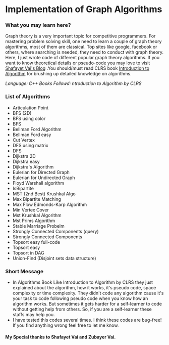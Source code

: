 # Implementation of Graph Algorithms

### What you may learn here?
Graph theory is a very important topic for competitive programmers. For mastering problem solving skill, one need to learn a couple of graph theory algorithms, most of them are classical. Top sites like google, facebook or others, where searching is needed, they need to conduct with graph theory. Here, I just wrote code of different popular graph theory algorithms. If you want to know theoretical details or pseudo-code you may love to visit [Shafayet Vai's Blog](http://www.shafaetsplanet.com/planetcoding/) .You should/must read CLRS book [Introduction to Algorithm](https://www.amazon.com/Introduction-Algorithms-3rd-MIT-Press/dp/0262033844) for brushing up detailed knowledge on algorithms.

*Language: C++*
*Books Followd: ntroduction to Algorithm by CLRS*

### List of Algorithms
- Articulation Point
- BFS (2D)
- BFS using color
- BFS
- Bellman Ford Algorithm
- Bellman Ford easy
- Cut Vertex
- DFS using matrix
- DFS
- Dijkstra 2D
- Dijkstra easy
- Dijkstra's Algorithm
- Eulerian for Directed Graph
- Eulerian for Undirected Graph
- Floyd Warshall algorithm
- IsBipartite
- MST (2nd Best) Krushkal Algo
- Max Bipartite Matching
- Max Flow Edmonds-Karp Algorithm
- Min Vertex Cover
- Mst Krushkal Algorithm
- Mst Prims Algorithm
- Stable Marriage Probelm
- Strongly Connected Components (query)
- Strongly Connected Components
- Topsort easy full-code
- Topsort easy
- Topsort in DAG
- Union-Find (Disjoint sets data structure)

### Short Message
- In Algorithms Book Like Introduction to Algorithm by CLRS they just explained about the algorithm, how it works, it's pseudo code, space complexity or time complexity. They didn't code any algorithm cause it's your task to code following pseudo code when you know how an algorithm works. But sometimes it gets harder for a self-learner to code without getting help from others. So, if you are a self-learner these staffs may help you.
- I have tested this codes several times. I think these codes are bug-free! If you find anything wrong feel free to let me know.

#### My Special thanks to Shafayet Vai and Zubayer Vai.
